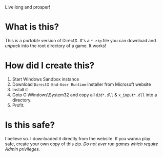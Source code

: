 Live long and prosper!

# What is this?
This is a *portable* version of DirectX. 
It's a `*.zip` file you can download and *unpack* into the root directory of a game.
It works!


# How did I create this?
1. Start Windows Sandbox instance
2. Download `DirectX End-User Runtime` installer from Microsoft website
3. Install it
4. Goto C:\Windows\System32 and copy all `d3d*.dll` & `x_input*.dll` into a directory.
5. Profit.

# Is this safe?
I believe so. I downloaded it directly from the website.
If you wanna play safe, create your own copy of this zip.
*Do not ever run games which require Admin privileges.*


